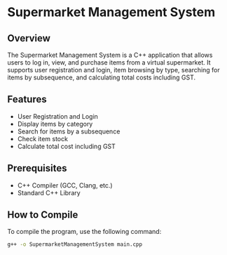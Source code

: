 # Supermarket Management System

## Overview

The Supermarket Management System is a C++ application that allows users to log in, view, and purchase items from a virtual supermarket. It supports user registration and login, item browsing by type, searching for items by subsequence, and calculating total costs including GST.

## Features

- User Registration and Login
- Display items by category
- Search for items by a subsequence
- Check item stock
- Calculate total cost including GST

## Prerequisites

- C++ Compiler (GCC, Clang, etc.)
- Standard C++ Library

## How to Compile

To compile the program, use the following command:

```bash
g++ -o SupermarketManagementSystem main.cpp
